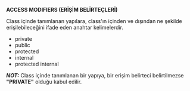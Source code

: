 **ACCESS MODIFIERS (ERİŞİM BELİRTEÇLERİ)**

Class içinde tanımlanan yapılara, class'ın içinden ve dışından ne şekilde erişilebileceğini ifade eden anahtar kelimelerdir.

- private
- public
- protected
- internal
- protected internal
	
***NOT:*** Class içinde tanımlanan bir yapıya, bir erişim belirteci belirtilmezse **"PRIVATE"** olduğu kabul edilir.
